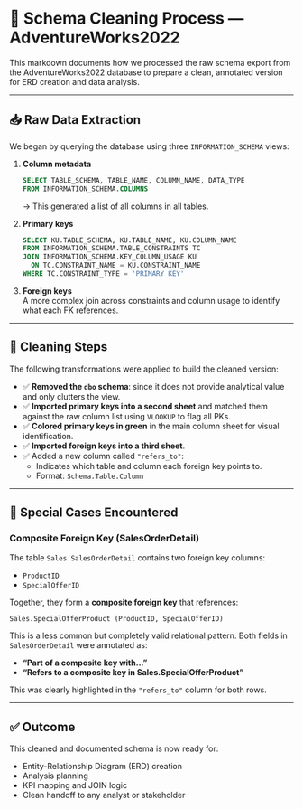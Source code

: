 # 🧼 Schema Cleaning Process — AdventureWorks2022

This markdown documents how we processed the raw schema export from the AdventureWorks2022 database to prepare a clean, annotated version for ERD creation and data analysis.

---

## 📥 Raw Data Extraction

We began by querying the database using three `INFORMATION_SCHEMA` views:

1. **Column metadata**  
   ```sql
   SELECT TABLE_SCHEMA, TABLE_NAME, COLUMN_NAME, DATA_TYPE
   FROM INFORMATION_SCHEMA.COLUMNS
   ```
   → This generated a list of all columns in all tables.

2. **Primary keys**  
   ```sql
   SELECT KU.TABLE_SCHEMA, KU.TABLE_NAME, KU.COLUMN_NAME
   FROM INFORMATION_SCHEMA.TABLE_CONSTRAINTS TC
   JOIN INFORMATION_SCHEMA.KEY_COLUMN_USAGE KU
     ON TC.CONSTRAINT_NAME = KU.CONSTRAINT_NAME
   WHERE TC.CONSTRAINT_TYPE = 'PRIMARY KEY'
   ```

3. **Foreign keys**  
   A more complex join across constraints and column usage to identify what each FK references.

---

## 🧹 Cleaning Steps

The following transformations were applied to build the cleaned version:

- ✅ **Removed the `dbo` schema**: since it does not provide analytical value and only clutters the view.
- ✅ **Imported primary keys into a second sheet** and matched them against the raw column list using `VLOOKUP` to flag all PKs.
- ✅ **Colored primary keys in green** in the main column sheet for visual identification.
- ✅ **Imported foreign keys into a third sheet**.
- ✅ Added a new column called `"refers_to"`:
  - Indicates which table and column each foreign key points to.
  - Format: `Schema.Table.Column`

---

## 🔄 Special Cases Encountered

### Composite Foreign Key (SalesOrderDetail)

The table `Sales.SalesOrderDetail` contains two foreign key columns:
- `ProductID`
- `SpecialOfferID`

Together, they form a **composite foreign key** that references:
```
Sales.SpecialOfferProduct (ProductID, SpecialOfferID)
```

This is a less common but completely valid relational pattern. Both fields in `SalesOrderDetail` were annotated as:

- **“Part of a composite key with...”**
- **“Refers to a composite key in Sales.SpecialOfferProduct”**

This was clearly highlighted in the `"refers_to"` column for both rows.

---

## ✅ Outcome

This cleaned and documented schema is now ready for:
- Entity-Relationship Diagram (ERD) creation
- Analysis planning
- KPI mapping and JOIN logic
- Clean handoff to any analyst or stakeholder
